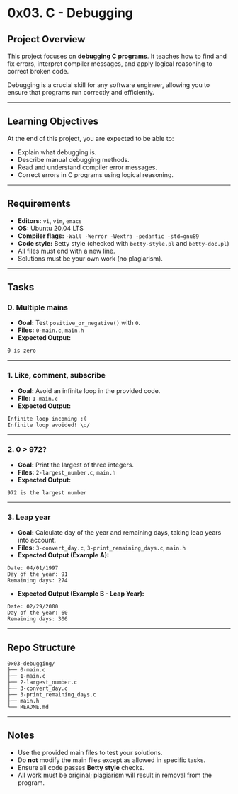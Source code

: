 # 0x03. C - Debugging

## Project Overview
This project focuses on **debugging C programs**. It teaches how to find and fix errors, interpret compiler messages, and apply logical reasoning to correct broken code.  

Debugging is a crucial skill for any software engineer, allowing you to ensure that programs run correctly and efficiently.

---

## Learning Objectives
At the end of this project, you are expected to be able to:
- Explain what debugging is.
- Describe manual debugging methods.
- Read and understand compiler error messages.
- Correct errors in C programs using logical reasoning.

---

## Requirements
- **Editors:** `vi`, `vim`, `emacs`
- **OS:** Ubuntu 20.04 LTS
- **Compiler flags:** `-Wall -Werror -Wextra -pedantic -std=gnu89`
- **Code style:** Betty style (checked with `betty-style.pl` and `betty-doc.pl`)
- All files must end with a new line.
- Solutions must be your own work (no plagiarism).

---

## Tasks

### 0. Multiple mains
- **Goal:** Test `positive_or_negative()` with `0`.
- **Files:** `0-main.c`, `main.h`
- **Expected Output:**
```
0 is zero
```

---

### 1. Like, comment, subscribe
- **Goal:** Avoid an infinite loop in the provided code.
- **File:** `1-main.c`
- **Expected Output:**
```
Infinite loop incoming :(
Infinite loop avoided! \o/
```

---

### 2. 0 > 972?
- **Goal:** Print the largest of three integers.
- **Files:** `2-largest_number.c`, `main.h`
- **Expected Output:**
```
972 is the largest number
```

---

### 3. Leap year
- **Goal:** Calculate day of the year and remaining days, taking leap years into account.
- **Files:** `3-convert_day.c`, `3-print_remaining_days.c`, `main.h`
- **Expected Output (Example A):**
```
Date: 04/01/1997
Day of the year: 91
Remaining days: 274
```
- **Expected Output (Example B - Leap Year):**
```
Date: 02/29/2000
Day of the year: 60
Remaining days: 306
```

---

## Repo Structure
```
0x03-debugging/
├── 0-main.c
├── 1-main.c
├── 2-largest_number.c
├── 3-convert_day.c
├── 3-print_remaining_days.c
├── main.h
└── README.md
```

---

## Notes
- Use the provided main files to test your solutions.
- Do **not** modify the main files except as allowed in specific tasks.
- Ensure all code passes **Betty style** checks.
- All work must be original; plagiarism will result in removal from the program.

